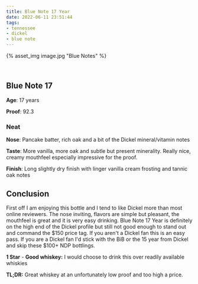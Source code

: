 ```yaml
---
title: Blue Note 17 Year
date: 2022-06-11 23:51:44
tags:
- tennessee
- dickel
- blue note
---
```


{% asset_img image.jpg "Blue Notes" %}

&nbsp;

## Blue Note 17

**Age**: 17 years

**Proof**: 92.3

### Neat

**Nose**: Pancake batter, rich oak and a bit of the Dickel mineral/vitamin notes

**Taste**: More vanilla, more oak and subtle but present minerality. Really nice, creamy mouthfeel especially impressive for the proof.

**Finish**: Long slightly dry finish with linger vanilla cream frosting and tannic oak notes

## Conclusion

First off I am enjoying this bottle and I tend to like Dickel more than most online reviewers. The nose inviting, flavors are simple but pleasant, the mouthfeel is great and it is very easy drinking. Blue Note 17 Year is definitely on the high end of the Dickel profile but still not good enough to stand out and command the $150 price tag. If you aren't a Dickel fan this is an easy pass. If you are a Dickel fan I'd stick with the BiB or the 15 year from Dickel and skip these $100+ NDP bottlings.

**1 Star** - **Good whiskey:** I would choose to drink this over readily available whiskies

**TL;DR:** Great whiskey at an unfortunately low proof and too high a price.

